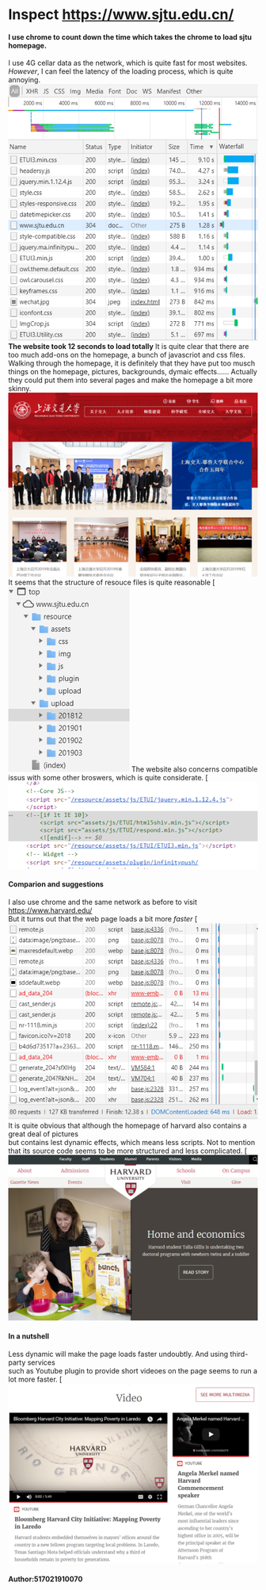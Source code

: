 # Inspect https://www.sjtu.edu.cn/
#### I use chrome to count down the time which takes the chrome to load sjtu homepage.  
I use 4G cellar data as the network, which is quite fast for most websites.  
_However_, I can feel the latency of the loading process, which is quite annoying.
![Capture.png](/task1/image/Capture.png)  
**The website took 12 seconds to load totally**
It is quite clear that there are too much add-ons on the homepage, a bunch of javascriot and css files.  
Walking through the homepage, it is definitely that they have put too musch things on the homepage, pictures, backgrounds, dymaic effects......
Actually they could put them into several pages and make the homepage a bit more skinny.
![Capture1.png](/task1/image/Capture1.png)
It seems that the structure of resouce files is quite reasonable
[![Capture2.png](/task1/image/Capture2.png)
The website also concerns compatible issus with some other broswers, which is quite considerate.
[![Capture3.png](/task1/image/Capture3.png)
#### Comparion and suggestions
I also use chrome and the same network as before to visit https://www.harvard.edu/  
But it turns out that the web page loads a bit more _faster_
[![Capture4.png](/task1/image/Capture4.png)
It is quite obvious that although the homepage of harvard also contains a great deal of pictures  
but contains lest dynamic effects, which means less scripts.
Not to mention that its source code seems to be more structured and less complicated.
[![Capture5.png](/task1/image/Capture5.png)
#### In a nutshell
Less dynamic will make the page loads faster undoubtly. And using third-party services   
such as Youtube plugin to provide short videoes on the page seems to run a lot more faster.
[![Capture6.png](/task1/image/Capture6.png)
#### Author:517021910070
